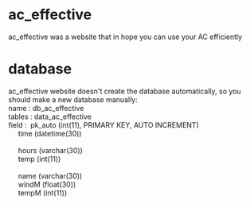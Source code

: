 # ac_effective
ac_effective was a website that in hope you can use your AC efficiently

# database
ac_effective website doesn't create the database automatically, so you should make a new database manually:
<br />
name : db_ac_effective
<br />
tables : data_ac_effective
<br />
field :&nbsp; pk_auto (int(11), PRIMARY KEY, AUTO INCREMENT)
<br />
&nbsp;&nbsp;&nbsp;&nbsp; time (datetime(30))
<br />				
&nbsp;&nbsp;&nbsp;&nbsp; hours (varchar(30))
<br />
&nbsp;&nbsp;&nbsp;&nbsp; temp (int(11))
<br />				
&nbsp;&nbsp;&nbsp;&nbsp; name (varchar(30))
<br />
&nbsp;&nbsp;&nbsp;&nbsp; windM (float(30))
<br />
&nbsp;&nbsp;&nbsp;&nbsp; tempM (int(11))
